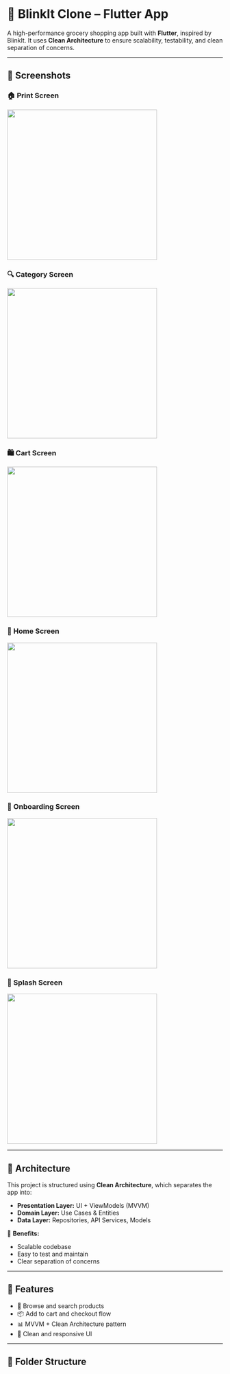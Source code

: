 # 🛒 BlinkIt Clone – Flutter App

A high-performance grocery shopping app built with **Flutter**, inspired by BlinkIt. It uses **Clean Architecture** to ensure scalability, testability, and clean separation of concerns.

---

## 📱 Screenshots

### 🏠 Print Screen
<img src="assets/screenshots/1.jpeg" width="350"/>

### 🔍 Category Screen
<img src="assets/screenshots/2.jpeg" width="350"/>

### 🛍️ Cart Screen
<img src="assets/screenshots/3.jpeg" width="350"/>

### 🧺 Home Screen
<img src="assets/screenshots/4.jpeg" width="350"/>

### 🧺 Onboarding Screen
<img src="assets/screenshots/5.jpeg" width="350"/>

### 🧺 Splash Screen
<img src="assets/screenshots/6.jpeg" width="350"/>

---


## 🧠 Architecture

This project is structured using **Clean Architecture**, which separates the app into:

- **Presentation Layer:** UI + ViewModels (MVVM)
- **Domain Layer:** Use Cases & Entities
- **Data Layer:** Repositories, API Services, Models

🔹 **Benefits:**
- Scalable codebase
- Easy to test and maintain
- Clear separation of concerns

---

## 🚀 Features

- 🛒 Browse and search products
- 📦 Add to cart and checkout flow
- 📊 MVVM + Clean Architecture pattern
- 🎨 Clean and responsive UI

---

## 🧱 Folder Structure

